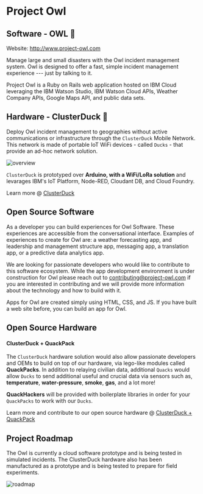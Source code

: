 # Project Owl
## Software - OWL 🦉

Website:  http://www.project-owl.com

Manage large and small disasters with the Owl incident management system.  Owl is designed to offer a fast, simple incident management experience --- just by talking to it.

Project Owl is a Ruby on Rails web application hosted on IBM Cloud leveraging the IBM Watson Studio, IBM Watson Cloud APIs, Weather Company APIs, Google Maps API, and public data sets.

## Hardware - ClusterDuck 🐥
Deploy Owl incident management to geographies without active communications or infrastructure through the `ClusterDuck` Mobile Network.  This network is made of portable IoT WiFi devices - called `Ducks` - that provide an ad-hoc network solution.

![overview](https://user-images.githubusercontent.com/13107225/46240475-263eb080-c376-11e8-9d17-ffe05a4c6527.png)

`ClusterDuck` is prototyped over **Arduino, with a WiFi/LoRa solution** and levarages IBM's IoT Platform, Node-RED, Cloudant DB, and Cloud Foundry.

Learn more @ [ClusterDuck](https://github.com/Project-OWL/owl/tree/master/Hardware%20-%20ClusterDuck)


## Open Source Software

As a developer you can build experiences for Owl Software.  These experiences are accessible from the conversational interface.  Examples of experiences to create for Owl are:  a weather forecasting app, and leadership and management structure app, messaging app, a translation app, or a predictive data analytics app.

We are looking for passionate developers who would like to contribute to this software ecosystem.  While the app development environment is under construction for Owl please reach out to <contributing@project-owl.com> if you are interested in contributing and we will provide more information about the technology and how to build with it.

Apps for Owl are created simply using HTML, CSS, and JS.  If you have built a web site before, you can build an app for Owl.


## Open Source Hardware
#### ClusterDuck + QuackPack
The `ClusterDuck` hardware solution would also allow passionate developers and OEMs to build on top of our hardware, via lego-like modules called **QuackPacks**. In addition to relaying civilian data, additional `Quacks` would allow `Ducks` to send additional useful and crucial data via sensors such as, **temperature**, **water-pressure**, **smoke**, **gas**, and a lot more!

**QuackHackers** will be provided with boilerplate libraries in order for your `QuackPacks` to work with our `Ducks`.

Learn more and contribute to our open source hardware @ [ClusterDuck + QuackPack](https://github.com/Project-OWL/owl/tree/master/Hardware%20-%20ClusterDuck#quackpack)


## Project Roadmap

The Owl is currently a cloud software prototype and is being tested in simulated incidents.  The ClusterDuck hardware also has been manufactured as a prototype and is being tested to prepare for field experiments.

![roadmap](https://github.com/Project-OWL/owl/blob/master/app/assets/images/projectowl_roadmap.jpg?raw=true)
